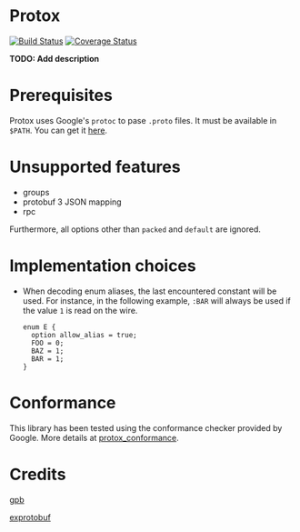 # Protox

[![Build Status](https://travis-ci.org/ahamez/protox.svg?branch=master)](https://travis-ci.org/ahamez/protox) [![Coverage Status](https://coveralls.io/repos/github/ahamez/protox/badge.svg?branch=master)](https://coveralls.io/github/ahamez/protox?branch=master)


**TODO: Add description**


# Prerequisites

Protox uses Google's `protoc` to pase `.proto` files. It must be available in `$PATH`.
You can get it [here](https://github.com/google/protobuf).


# Unsupported features

* groups
* protobuf 3 JSON mapping
* rpc

Furthermore, all options other than `packed` and `default` are ignored.


# Implementation choices

* When decoding enum aliases, the last encountered constant will be used.
  For instance, in the following example, `:BAR` will always be used if the value `1` is read
  on the wire.
  ```
  enum E {
    option allow_alias = true;
    FOO = 0;
    BAZ = 1;
    BAR = 1;
  }
  ```


# Conformance

This library has been tested using the conformance checker provided by Google. More details
at [protox_conformance](https://github.com/ahamez/protox_conformance).


# Credits

[gpb](https://github.com/tomas-abrahamsson/gpb)

[exprotobuf](https://github.com/bitwalker/exprotobuf)
